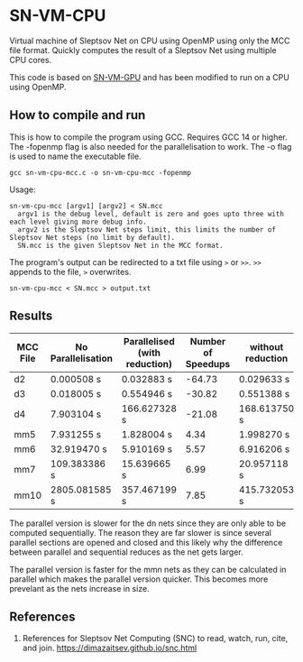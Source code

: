 # SN-VM-CPU
Virtual machine of Sleptsov Net on CPU using OpenMP using only the MCC file format. Quickly computes the result of a Sleptsov Net using multiple CPU cores.

This code is based on [SN-VM-GPU](https://github.com/tishtri/SN-VM-GPU) and has been modified to run on a CPU using OpenMP.

## How to compile and run

This is how to compile the program using GCC. Requires GCC 14 or higher. The -fopenmp flag is also needed for the parallelisation to work. The -o flag is used to name the executable file.

```
gcc sn-vm-cpu-mcc.c -o sn-vm-cpu-mcc -fopenmp
```

Usage:
```
sn-vm-cpu-mcc [argv1] [argv2] < SN.mcc
  argv1 is the debug level, default is zero and goes upto three with each level giving more debug info. 
  argv2 is the Sleptsov Net steps limit, this limits the number of Sleptsov Net steps (no limit by default).
  SN.mcc is the given Sleptsov Net in the MCC format.
```

The program's output can be redirected to a txt file using `>` or `>>`. `>>` appends to the file, `>` overwrites.
```
sn-vm-cpu-mcc < SN.mcc > output.txt
```

## Results

|MCC File|No Parallelisation|Parallelised (with reduction)|Number of Speedups|without reduction|Reduction Speedup|
|--------|------------------|-----------------------------|------------------|-----------------|-----------------|
|d2      |0.000508 s        |0.032883 s                   |-64.73            |0.029633 s       |-0.11            |
|d3      |0.018005 s        |0.554946 s                   |-30.82            |0.551388 s       |-0.01            |
|d4      |7.903104 s        |166.627328 s                 |-21.08            |168.613750 s     |0.01             |
|mm5     |7.931255 s        |1.828004 s                   |4.34              |1.998270 s       |0.09             |
|mm6     |32.919470 s       |5.910169 s                   |5.57              |6.916206 s       |0.17             |
|mm7     |109.383386 s      |15.639665 s                  |6.99              |20.957118 s      |0.34             |
|mm10    |2805.081585 s     |357.467199 s                 |7.85              |415.732053 s     |0.16             |

The parallel version is slower for the dn nets since they are only able to be computed sequentially. The reason they are far slower is since several parallel sections are opened and closed and this likely why the difference between parallel and sequential reduces as the net gets larger.

The parallel version is faster for the mmn nets as they can be calculated in parallel which makes the parallel version quicker. This becomes more prevelant as the nets increase in size.


## References

1. References for Sleptsov Net Computing (SNC) to read, watch, run, cite, and join. https://dimazaitsev.github.io/snc.html
